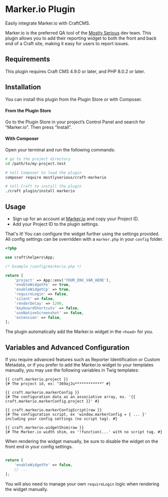 # Marker.io Plugin

Easily integrate Marker.io with CraftCMS.

Marker.io is the preferred QA tool of the [Mostly Serious](https://www.mostlyserious.io/) dev team. This plugin allows you to add their reporting widget to both the front and back end of a Craft site, making it easy for users to report issues.

## Requirements

This plugin requires Craft CMS 4.9.0 or later, and PHP 8.0.2 or later.

## Installation

You can install this plugin from the Plugin Store or with Composer.

#### From the Plugin Store

Go to the Plugin Store in your project’s Control Panel and search for “Marker.io”. Then press “Install”.

#### With Composer

Open your terminal and run the following commands:

```bash
# go to the project directory
cd /path/to/my-project.test

# tell Composer to load the plugin
composer require mostlyserious/craft-markerio

# tell Craft to install the plugin
./craft plugin/install markerio
```

## Usage

- Sign up for an account at [Marker.io](https://marker.io/) and copy your Project ID.
- Add your Project ID to the plugin settings.

That's it! You can configure the widget further using the settings provided. All config settings can be overridden with a `marker.php` in your `config` folder.

```php
<?php

use craft\helpers\App;

/* Example /config/markerio.php */

return [
    'project' => App::env('YOUR_ENV_VAR_HERE'),
    'enableWidgetFe' => true,
    'enableWidgetCp' => true,
    'requireLogin' => false,
    'silent' => false,
    'renderDelay' => 1200,
    'keyboardShortcuts' => false,
    'useNativeScreenshot' => false,
    'extension' => false,
];
```

The plugin automatically add the Marker.io widget in the `<head>` for you.

## Variables and Advanced Configuration

If you require advanced features such as Reporter Identification or Custom Metadata, or if you prefer to add the Marker.io widget to your templates manually, you may use the following variables in Twig templates:

```twig
{{ craft.markerio.project }}
{# The project id, ex: "369ajJu************" #}

{{ craft.markerio.markerConfig }}
{# The configuration data as an associative array, ex. '{{ craft.markerio.markerConfig.project }}' #}

{{ craft.markerio.markerConfigScript|raw }}
{# The configuration script, ex 'window.markerConfig = { ... }' including your config settings (no script tag). #}

{{ craft.markerio.widgetShim|raw }}
{# The Marker.io width shim, ex '!function(...' with no script tag. #}
```

When rendering the widget manually, be sure to disable the widget on the front end in your config settings.
```php

return [
    'enableWidgetFe' => false,
    // ...
];
```

You will also need to manage your own `requireLogin` logic when rendering the widget manually.